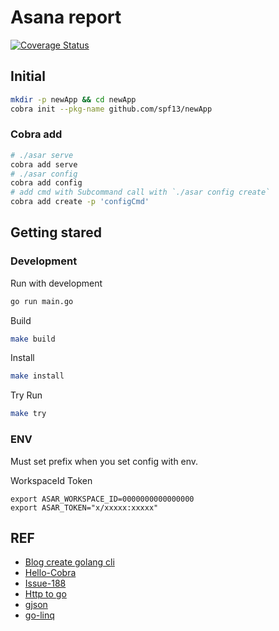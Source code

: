 # Asana report

[![Coverage Status](https://coveralls.io/repos/github/panachainy/asana-report/badge.svg?branch=main)](https://coveralls.io/github/panachainy/asana-report?branch=main)

## Initial

```sh
mkdir -p newApp && cd newApp
cobra init --pkg-name github.com/spf13/newApp
```

### Cobra add

```sh
# ./asar serve
cobra add serve
# ./asar config
cobra add config
# add cmd with Subcommand call with `./asar config create`
cobra add create -p 'configCmd'
```

## Getting stared

### Development

Run with development

```sh
go run main.go
```

Build

```sh
make build
```

Install

```sh
make install
```

Try Run

```sh
make try
```

### ENV

Must set prefix when you set config with env.

WorkspaceId
Token

```env
export ASAR_WORKSPACE_ID=0000000000000000
export ASAR_TOKEN="x/xxxxx:xxxxx"
```

## REF

* [Blog create golang cli](https://sbstjn.com/blog/create-golang-cli-application-with-cobra-and-goxc/)
* [Hello-Cobra](https://github.com/KEINOS/Hello-Cobra)
* [Issue-188](https://github.com/spf13/viper/issues/188#issuecomment-399884438)
* [Http to go](https://mholt.github.io/curl-to-go/)
* [gjson](https://github.com/tidwall/gjson)
* [go-linq](https://github.com/ahmetb/go-linq)
